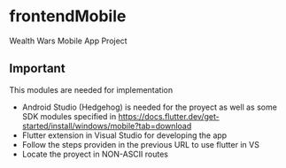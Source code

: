 # frontendMobile
Wealth Wars Mobile App Project

## Important
This modules are needed for implementation
- Android Studio (Hedgehog) is needed for the proyect as well as some SDK modules specified in https://docs.flutter.dev/get-started/install/windows/mobile?tab=download
- Flutter extension in Visual Studio for developing the app
- Follow the steps providen in the previous URL to use flutter in VS
- Locate the proyect in NON-ASCII routes
